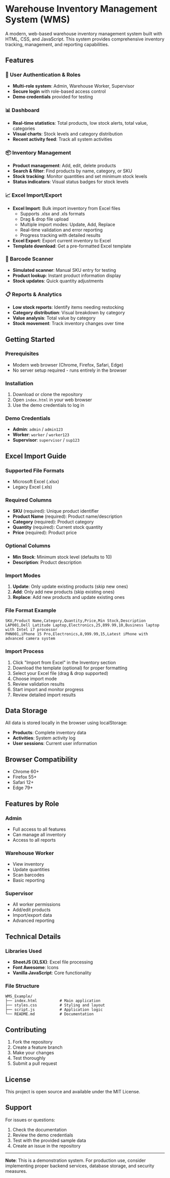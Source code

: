 # Warehouse Inventory Management System (WMS)

A modern, web-based warehouse inventory management system built with HTML, CSS, and JavaScript. This system provides comprehensive inventory tracking, management, and reporting capabilities.

## Features

### 🔐 User Authentication & Roles
- **Multi-role system**: Admin, Warehouse Worker, Supervisor
- **Secure login** with role-based access control
- **Demo credentials** provided for testing

### 📊 Dashboard
- **Real-time statistics**: Total products, low stock alerts, total value, categories
- **Visual charts**: Stock levels and category distribution
- **Recent activity feed**: Track all system activities

### 📦 Inventory Management
- **Product management**: Add, edit, delete products
- **Search & filter**: Find products by name, category, or SKU
- **Stock tracking**: Monitor quantities and set minimum stock levels
- **Status indicators**: Visual status badges for stock levels

### 📈 Excel Import/Export
- **Excel Import**: Bulk import inventory from Excel files
  - Supports .xlsx and .xls formats
  - Drag & drop file upload
  - Multiple import modes: Update, Add, Replace
  - Real-time validation and error reporting
  - Progress tracking with detailed results
- **Excel Export**: Export current inventory to Excel
- **Template download**: Get a pre-formatted Excel template

### 📱 Barcode Scanner
- **Simulated scanner**: Manual SKU entry for testing
- **Product lookup**: Instant product information display
- **Stock updates**: Quick quantity adjustments

### 📋 Reports & Analytics
- **Low stock reports**: Identify items needing restocking
- **Category distribution**: Visual breakdown by category
- **Value analysis**: Total value by category
- **Stock movement**: Track inventory changes over time

## Getting Started

### Prerequisites
- Modern web browser (Chrome, Firefox, Safari, Edge)
- No server setup required - runs entirely in the browser

### Installation
1. Download or clone the repository
2. Open `index.html` in your web browser
3. Use the demo credentials to log in

### Demo Credentials
- **Admin**: `admin` / `admin123`
- **Worker**: `worker` / `worker123`
- **Supervisor**: `supervisor` / `sup123`

## Excel Import Guide

### Supported File Formats
- Microsoft Excel (.xlsx)
- Legacy Excel (.xls)

### Required Columns
- **SKU** (required): Unique product identifier
- **Product Name** (required): Product name/description
- **Category** (required): Product category
- **Quantity** (required): Current stock quantity
- **Price** (required): Product price

### Optional Columns
- **Min Stock**: Minimum stock level (defaults to 10)
- **Description**: Product description

### Import Modes
1. **Update**: Only update existing products (skip new ones)
2. **Add**: Only add new products (skip existing ones)
3. **Replace**: Add new products and update existing ones

### File Format Example
```csv
SKU,Product Name,Category,Quantity,Price,Min Stock,Description
LAP001,Dell Latitude Laptop,Electronics,25,899.99,10,Business laptop with Intel i7 processor
PHN001,iPhone 15 Pro,Electronics,8,999.99,15,Latest iPhone with advanced camera system
```

### Import Process
1. Click "Import from Excel" in the Inventory section
2. Download the template (optional) for proper formatting
3. Select your Excel file (drag & drop supported)
4. Choose import mode
5. Review validation results
6. Start import and monitor progress
7. Review detailed import results

## Data Storage

All data is stored locally in the browser using localStorage:
- **Products**: Complete inventory data
- **Activities**: System activity log
- **User sessions**: Current user information

## Browser Compatibility

- Chrome 60+
- Firefox 55+
- Safari 12+
- Edge 79+

## Features by Role

### Admin
- Full access to all features
- Can manage all inventory
- Access to all reports

### Warehouse Worker
- View inventory
- Update quantities
- Scan barcodes
- Basic reporting

### Supervisor
- All worker permissions
- Add/edit products
- Import/export data
- Advanced reporting

## Technical Details

### Libraries Used
- **SheetJS (XLSX)**: Excel file processing
- **Font Awesome**: Icons
- **Vanilla JavaScript**: Core functionality

### File Structure
```
WMS_Example/
├── index.html          # Main application
├── styles.css          # Styling and layout
├── script.js           # Application logic
└── README.md           # Documentation
```

## Contributing

1. Fork the repository
2. Create a feature branch
3. Make your changes
4. Test thoroughly
5. Submit a pull request

## License

This project is open source and available under the MIT License.

## Support

For issues or questions:
1. Check the documentation
2. Review the demo credentials
3. Test with the provided sample data
4. Create an issue in the repository

---

**Note**: This is a demonstration system. For production use, consider implementing proper backend services, database storage, and security measures.